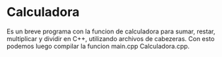 # Calculadora
Es un breve programa con la funcion de calculadora para sumar, restar, multiplicar y dividir en C++, utilizando archivos de cabezeras. Con esto podemos luego compilar la funcion main.cpp  Calculadora.cpp.
